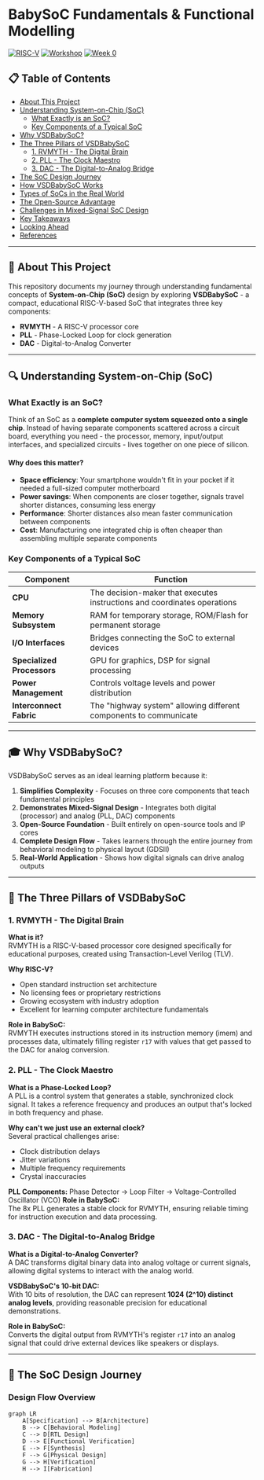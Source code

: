 # BabySoC Fundamentals & Functional Modelling

[![RISC-V](https://img.shields.io/badge/RISC--V-Digital%20Design-blue?style=for-the-badge&logo=riscv)](https://riscv.org/)
[![Workshop](https://img.shields.io/badge/RTL-Workshop-orange?style=for-the-badge)](https://vsdiat.vlsisystemdesign.com/)
[![Week 0](https://img.shields.io/badge/Week%200-Part%201-green?style=for-the-badge)]()

## 📋 Table of Contents

- [About This Project](#about-this-project)
- [Understanding System-on-Chip (SoC)](#understanding-system-on-chip-soc)
  - [What Exactly is an SoC?](#what-exactly-is-an-soc)
  - [Key Components of a Typical SoC](#key-components-of-a-typical-soc)
- [Why VSDBabySoC?](#why-vsdbabysoс)
- [The Three Pillars of VSDBabySoC](#the-three-pillars-of-vsdbabysoс)
  - [1. RVMYTH - The Digital Brain](#1-rvmyth---the-digital-brain)
  - [2. PLL - The Clock Maestro](#2-pll---the-clock-maestro)
  - [3. DAC - The Digital-to-Analog Bridge](#3-dac---the-digital-to-analog-bridge)
- [The SoC Design Journey](#the-soc-design-journey)
- [How VSDBabySoC Works](#how-vsdbabysoс-works)
- [Types of SoCs in the Real World](#types-of-socs-in-the-real-world)
- [The Open-Source Advantage](#the-open-source-advantage)
- [Challenges in Mixed-Signal SoC Design](#challenges-in-mixed-signal-soc-design)
- [Key Takeaways](#key-takeaways)
- [Looking Ahead](#looking-ahead)
- [References](#references)

---

## 🎯 About This Project

This repository documents my journey through understanding fundamental concepts of **System-on-Chip (SoC)** design by exploring **VSDBabySoC** - a compact, educational RISC-V-based SoC that integrates three key components:

- **RVMYTH** - A RISC-V processor core
- **PLL** - Phase-Locked Loop for clock generation
- **DAC** - Digital-to-Analog Converter

---

## 🔍 Understanding System-on-Chip (SoC)

### What Exactly is an SoC?

Think of an SoC as a **complete computer system squeezed onto a single chip**. Instead of having separate components scattered across a circuit board, everything you need - the processor, memory, input/output interfaces, and specialized circuits - lives together on one piece of silicon.

#### Why does this matter?

- **Space efficiency**: Your smartphone wouldn't fit in your pocket if it needed a full-sized computer motherboard
- **Power savings**: When components are closer together, signals travel shorter distances, consuming less energy
- **Performance**: Shorter distances also mean faster communication between components
- **Cost**: Manufacturing one integrated chip is often cheaper than assembling multiple separate components

### Key Components of a Typical SoC

| Component | Function |
|-----------|----------|
| **CPU** | The decision-maker that executes instructions and coordinates operations |
| **Memory Subsystem** | RAM for temporary storage, ROM/Flash for permanent storage |
| **I/O Interfaces** | Bridges connecting the SoC to external devices |
| **Specialized Processors** | GPU for graphics, DSP for signal processing |
| **Power Management** | Controls voltage levels and power distribution |
| **Interconnect Fabric** | The "highway system" allowing different components to communicate |

---

## 🎓 Why VSDBabySoC?

VSDBabySoC serves as an ideal learning platform because it:

1. **Simplifies Complexity** - Focuses on three core components that teach fundamental principles
2. **Demonstrates Mixed-Signal Design** - Integrates both digital (processor) and analog (PLL, DAC) components
3. **Open-Source Foundation** - Built entirely on open-source tools and IP cores
4. **Complete Design Flow** - Takes learners through the entire journey from behavioral modeling to physical layout (GDSII)
5. **Real-World Application** - Shows how digital signals can drive analog outputs

---

## 🔧 The Three Pillars of VSDBabySoC

### 1. RVMYTH - The Digital Brain

**What is it?**  
RVMYTH is a RISC-V-based processor core designed specifically for educational purposes, created using Transaction-Level Verilog (TLV).

**Why RISC-V?**
- Open standard instruction set architecture
- No licensing fees or proprietary restrictions
- Growing ecosystem with industry adoption
- Excellent for learning computer architecture fundamentals

**Role in BabySoC:**  
RVMYTH executes instructions stored in its instruction memory (imem) and processes data, ultimately filling register `r17` with values that get passed to the DAC for analog conversion.

### 2. PLL - The Clock Maestro

**What is a Phase-Locked Loop?**  
A PLL is a control system that generates a stable, synchronized clock signal. It takes a reference frequency and produces an output that's locked in both frequency and phase.

**Why can't we just use an external clock?**  
Several practical challenges arise:
- Clock distribution delays
- Jitter variations
- Multiple frequency requirements
- Crystal inaccuracies

**PLL Components:**
Phase Detector → Loop Filter → Voltage-Controlled Oscillator (VCO)
**Role in BabySoC:**  
The 8x PLL generates a stable clock for RVMYTH, ensuring reliable timing for instruction execution and data processing.

### 3. DAC - The Digital-to-Analog Bridge

**What is a Digital-to-Analog Converter?**  
A DAC transforms digital binary data into analog voltage or current signals, allowing digital systems to interact with the analog world.

**VSDBabySoC's 10-bit DAC:**  
With 10 bits of resolution, the DAC can represent **1024 (2^10) distinct analog levels**, providing reasonable precision for educational demonstrations.

**Role in BabySoC:**  
Converts the digital output from RVMYTH's register `r17` into an analog signal that could drive external devices like speakers or displays.

---

## 🔄 The SoC Design Journey

### Design Flow Overview
```mermaid
graph LR
    A[Specification] --> B[Architecture]
    B --> C[Behavioral Modeling]
    C --> D[RTL Design]
    D --> E[Functional Verification]
    E --> F[Synthesis]
    F --> G[Physical Design]
    G --> H[Verification]
    H --> I[Fabrication]
